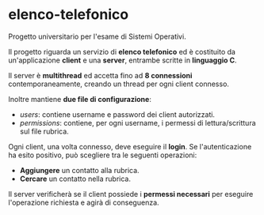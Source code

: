# elenco-telefonico

Progetto universitario per l'esame di Sistemi Operativi.

Il progetto riguarda un servizio di **elenco telefonico** ed è costituito da un'applicazione **client** e una **server**, entrambe scritte in **linguaggio C**.

Il server è **multithread** ed accetta fino ad **8 connessioni** contemporaneamente, creando un thread per ogni client connesso.

Inoltre mantiene **due file di configurazione**:
- *users*: contiene username e password dei client autorizzati.
- *permissions*: contiene, per ogni username, i permessi di lettura/scrittura sul file rubrica.

Ogni client, una volta connesso, deve eseguire il **login**. Se l'autenticazione ha esito positivo, può scegliere tra le seguenti operazioni:
- **Aggiungere** un contatto alla rubrica.
- **Cercare** un contatto nella rubrica.

Il server verificherà se il client possiede i **permessi necessari** per eseguire l'operazione richiesta e agirà di conseguenza.

